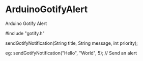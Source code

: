 # ArduinoGotifyAlert
Arduino Gotify Alert

#include "gotify.h"

sendGotifyNotification(String title, String message, int priority);

eg: sendGotifyNotification("Hello", "World", 5); // Send an alert
